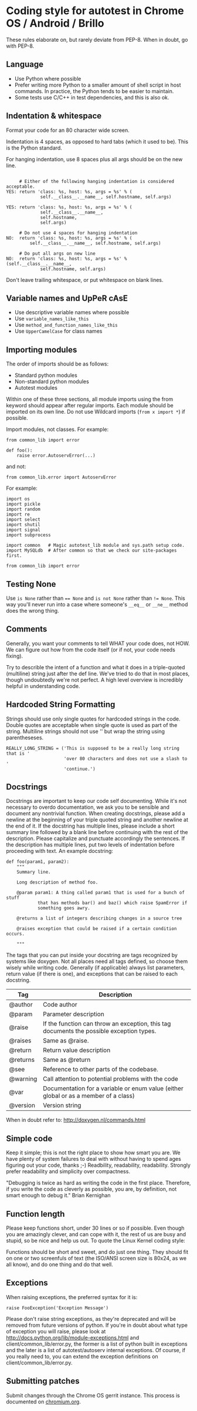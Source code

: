 # Coding style for autotest in Chrome OS / Android / Brillo
These rules elaborate on, but rarely deviate from PEP-8.  When in doubt, go
with PEP-8.


## Language
 * Use Python where possible
 * Prefer writing more Python to a smaller amount of shell script in host
   commands.  In practice, the Python tends to be easier to maintain.
 * Some tests use C/C++ in test dependencies, and this is also ok.


## Indentation & whitespace

Format your code for an 80 character wide screen.

Indentation is 4 spaces, as opposed to hard tabs (which it used to be).
This is the Python standard.

For hanging indentation, use 8 spaces plus all args should be on the new line.

```

     # Either of the following hanging indentation is considered acceptable.
YES: return 'class: %s, host: %s, args = %s' % (
             self.__class__.__name__, self.hostname, self.args)

YES: return 'class: %s, host: %s, args = %s' % (
             self.__class__.__name__,
             self.hostname,
             self.args)

     # Do not use 4 spaces for hanging indentation
NO:  return 'class: %s, host: %s, args = %s' % (
         self.__class__.__name__, self.hostname, self.args)

     # Do put all args on new line
NO:  return 'class: %s, host: %s, args = %s' % (self.__class__.__name__,
             self.hostname, self.args)
```

Don't leave trailing whitespace, or put whitespace on blank lines.


## Variable names and UpPeR cAsE
 * Use descriptive variable names where possible
 * Use `variable_names_like_this`
 * Use `method_and_function_names_like_this`
 * Use `UpperCamelCase` for class names


## Importing modules

The order of imports should be as follows:

 * Standard python modules
 * Non-standard python modules
 * Autotest modules

Within one of these three sections, all module imports using the from
keyword should appear after regular imports.
Each module should be imported on its own line.
Do not use Wildcard imports (`from x import *`) if possible.

Import modules, not classes.  For example:

```
from common_lib import error

def foo():
    raise error.AutoservError(...)
```

and not:

```
from common_lib.error import AutoservError
```

For example:

```
import os
import pickle
import random
import re
import select
import shutil
import signal
import subprocess

import common   # Magic autotest_lib module and sys.path setup code.
import MySQLdb  # After common so that we check our site-packages first.

from common_lib import error
```

## Testing None

Use `is None` rather than `== None` and `is not None` rather than `!= None`.
This way you'll never run into a case where someone's `__eq__` or `__ne__`
method does the wrong thing.


## Comments

Generally, you want your comments to tell WHAT your code does, not HOW.
We can figure out how from the code itself (or if not, your code needs fixing).

Try to describle the intent of a function and what it does in a triple-quoted
(multiline) string just after the def line. We've tried to do that in most
places, though undoubtedly we're not perfect. A high level overview is
incredibly helpful in understanding code.


## Hardcoded String Formatting

Strings should use only single quotes for hardcoded strings in the code. Double
quotes are acceptable when single quote is used as part of the string.
Multiline strings should not use '\' but wrap the string using parentheseses.

```
REALLY_LONG_STRING = ('This is supposed to be a really long string that is '
                      'over 80 characters and does not use a slash to '
                      'continue.')
```

## Docstrings

Docstrings are important to keep our code self documenting. While it's not
necessary to overdo documentation, we ask you to be sensible and document any
nontrivial function. When creating docstrings, please add a newline at the
beginning of your triple quoted string and another newline at the end of it. If
the docstring has multiple lines, please include a short summary line followed
by a blank line before continuing with the rest of the description. Please
capitalize and punctuate accordingly the sentences. If the description has
multiple lines, put two levels of indentation before proceeding with text. An
example docstring:

```
def foo(param1, param2):
    """
    Summary line.

    Long description of method foo.

    @param param1: A thing called param1 that is used for a bunch of stuff
            that has methods bar() and baz() which raise SpamError if
            something goes awry.

    @returns a list of integers describing changes in a source tree

    @raises exception that could be raised if a certain condition occurs.

    """
```

The tags that you can put inside your docstring are tags recognized by systems
like doxygen. Not all places need all tags defined, so choose them wisely while
writing code. Generally (if applicable) always list parameters, return value
(if there is one), and exceptions that can be raised to each docstring.

|   Tag    | Description                                                                              |
|----------|------------------------------------------------------------------------------------------|
| @author  | Code author                                                                              |
| @param   | Parameter description                                                                    |
| @raise   | If the function can throw an exception, this tag documents the possible exception types. |
| @raises  | Same as @raise.                                                                          |
| @return  | Return value description                                                                 |
| @returns | Same as @return                                                                          |
| @see     | Reference to other parts of the codebase.                                                |
| @warning | Call attention to potential problems with the code                                       |
| @var     | Documentation for a variable or enum value (either global or as a member of a class)     |
| @version | Version string                                                                           |

When in doubt refer to: http://doxygen.nl/commands.html

## Simple code

Keep it simple; this is not the right place to show how smart you are. We
have plenty of system failures to deal with without having to spend ages
figuring out your code, thanks ;-) Readbility, readability, readability.
Strongly prefer readability and simplicity over compactness.

"Debugging is twice as hard as writing the code in the first place. Therefore,
if you write the code as cleverly as possible, you are, by definition, not
smart enough to debug it."  Brian Kernighan


## Function length

Please keep functions short, under 30 lines or so if possible. Even though
you are amazingly clever, and can cope with it, the rest of us are busy and
stupid, so be nice and help us out. To quote the Linux Kernel coding style:

Functions should be short and sweet, and do just one thing.  They should
fit on one or two screenfuls of text (the ISO/ANSI screen size is 80x24,
as we all know), and do one thing and do that well.


## Exceptions

When raising exceptions, the preferred syntax for it is:

```
raise FooException('Exception Message')
```

Please don't raise string exceptions, as they're deprecated and will be removed
from future versions of python. If you're in doubt about what type of exception
you will raise, please look at http://docs.python.org/lib/module-exceptions.html
and client/common\_lib/error.py, the former is a list of python built in
exceptions and the later is a list of autotest/autoserv internal exceptions. Of
course, if you really need to, you can extend the exception definitions on
client/common\_lib/error.py.


## Submitting patches

Submit changes through the Chrome OS gerrit instance.  This process is
documented on
[chromium.org](http://dev.chromium.org/developers/contributing-code).
